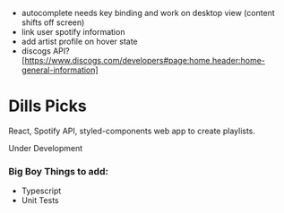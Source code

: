 - autocomplete needs key binding and work on desktop view (content shifts off screen)
- link user spotify information
- add artist profile on hover state
- discogs API? [https://www.discogs.com/developers#page:home,header:home-general-information]

# Dills Picks

React, Spotify API, styled-components web app to create playlists.

Under Development

### Big Boy Things to add:

- Typescript
- Unit Tests
